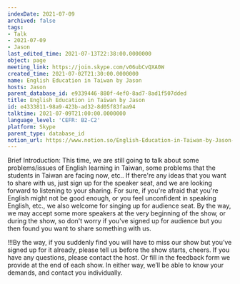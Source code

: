 ```yaml
---
indexDate: 2021-07-09
archived: false
tags:
- Talk
- 2021-07-09
- Jason
last_edited_time: 2021-07-13T22:38:00.0000000
object: page
meeting_link: https://join.skype.com/v06ubCvQXA0W
created_time: 2021-07-02T21:30:00.0000000
name: English Education in Taiwan by Jason
hosts: Jason
parent_database_id: e9339446-880f-4ef0-8ad7-8ad1f507dded
title: English Education in Taiwan by Jason
id: e4333811-98a9-423b-ad32-8d05f83faa94
talktime: 2021-07-09T21:00:00.0000000
language_level: 'CEFR: B2-C2'
platform: Skype
parent_type: database_id
notion_url: https://www.notion.so/English-Education-in-Taiwan-by-Jason-e433381198a9423bad328d05f83faa94
---
```





Brief Introduction: This time, we are still going to talk about some problems/issues of English learning in Taiwan, some problems that the students in Taiwan are facing now, etc.. If there're any ideas that you want to share with us, just sign up for the speaker seat, and we are looking forward to listening to your sharing. 
For sure, if you're afraid that you're English might not be good enough, or you feel unconfident in speaking English, etc., we also welcome for singing up for audience seat. By the way, we may accept some more speakers at the very beginning of the show, or during the show, so don't worry if you've signed up for audience but you then found you want to share something with us.

!!!By the way, if you suddenly find you will have to miss our show but you’ve signed up for it already, please tell us before the show starts, cheers.
If you have any questions, please contact the host. Or fill in the feedback form we provide at the end of each show. In either way, we’ll be able to know your demands, and contact you individually.

